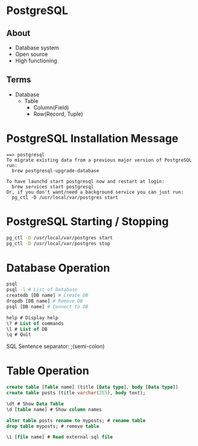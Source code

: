 # PostgreSQL
## About
- Database system
- Open source
- High functioning

## Terms
- Database
  - Table
    - Column(Field)
    - Row(Record, Tuple)


# PostgreSQL Installation Message

```
==> postgresql
To migrate existing data from a previous major version of PostgreSQL run:
  brew postgresql-upgrade-database

To have launchd start postgresql now and restart at login:
  brew services start postgresql
Or, if you don't want/need a background service you can just run:
  pg_ctl -D /usr/local/var/postgres start
```

# PostgreSQL Starting / Stopping

```sh
pg_ctl -D /usr/local/var/postgres start
pg_ctl -D /usr/local/var/postgres stop
```

# Database Operation

```sh
psql
psql -l # List of Database
createdb [DB name] # Create DB
dropdb [DB name] # Remove DB
psql [DB name] # Connect to DB
```

```SQL
help # Display help
\? # List of commands
\l # List of DB
\q # Quit
```

SQL Sentence separator: ;(semi-colon)

# Table Operation

```SQL
create table [Table name] (title [Data type], body [Data type])
create table posts (title varchar(255), body text);

\dt # Show Data Table
\d [table name] # Show column names

alter table posts rename to myposts; # rename table
drop table myposts; # remove table

\i [file name] # Read external sql file
```
